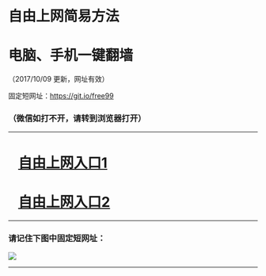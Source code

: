 ﻿# 自由上网简易方法

# 电脑、手机一键翻墙

（2017/10/09 更新，网址有效）

固定短网址：https://git.io/free99

### （微信如打不开，请转到浏览器打开）


***





# &nbsp;&nbsp; <a href="http://ft727115400.fwq-tz-1001.info/fwqtz01.html?t=100900130987 " target="_blank">自由上网入口1</a>
# &nbsp;&nbsp; <a href="http://ft202683900.fwq-tz-1002.info/fwqtz02.html?t=100900117374 " target="_blank">自由上网入口2</a>
***

### 请记住下图中固定短网址：

<img src="https://s3-us-west-2.amazonaws.com/fwq-1001/yjfq-20170905okok.png" /> 


***

